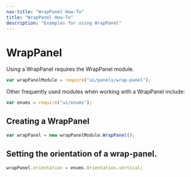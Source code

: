 ```yaml
---
nav-title: "WrapPanel How-To"
title: "WrapPanel How-To"
description: "Examples for using WrapPanel"
---
```

# WrapPanel
Using a WrapPanel requires the WrapPanel module.
``` JavaScript
var wrapPanelModule = require("ui/panels/wrap-panel");
```
Other frequently used modules when working with a WrapPanel include:
``` JavaScript
var enums = require("ui/enums");
```
## Creating a WrapPanel
``` JavaScript
var wrapPanel = new wrapPanelModule.WrapPanel();
```
## Setting the orientation of a wrap-panel.
``` JavaScript
wrapPanel.orientation = enums.Orientation.vertical;
```
